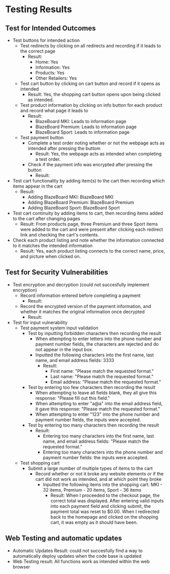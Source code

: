 # Testing Results
## Test for Intended Outcomes
* Test buttons for intended action
    * Test redirects by clicking on all redirects and recording if it leads to the correct page
      * Result:
        * Home: Yes
        * Information: Yes
        * Products: Yes
        * Other Retailers: Yes
    * Test cart button by clicking on cart button and record if it opens as intended
      * Result: Yes, the shopping cart button opens upon being clicked as intended.
    * Test product information by clicking on info button for each product and record what page it leads to
      * Result:
        * BlazeBoard MKI: Leads to information page
        * BlazeBoard Premium: Leads to information page
        * BlazeBoard Sport: Leads to information page
    * Test payment button
      * Complete a test order noting whether or not the webpage acts as intended after pressing the buttom
        * Result: Yes, the webpage acts as intended when completing a test order.
      * Check if the payment info was encrypted after pressing the button
        * Result:
* Test cart functionality by adding item(s) to the cart then recording which items appear in the cart
    * Result:
      * Adding BlazeBoard MKI: BlazeBoard MKI
      * Adding BlazeBoard Premium: BlazeBoard Premium
      * Adding BlazeBoard Sport: BlazeBoard Sport
* Test cart continuity by adding items to cart, then recording items added to the cart after changing pages
    * Result: From products page, three Premium and three Sport items were added to the cart and were present after clicking each redirect link and checking the cart's contents.
* Check each product listing and note whether the information connected to it matches the intended information
    * Result: Yes, each product listing connects to the correct name, price, and picture when clicked on.
## Test for Security Vulnerabilities
* Test encryption and decryption (could not succesfully implement encryption)
  * Record information entered before completing a payment
    * Result: 
  * Record the encrypted version of the payment information, and whether it matches the original information once decrypted
    * Result:
* Test for input vulnerability
  * Test payment system input validation
    * Test by inputting forbidden characters then recording the result
      * When attempting to enter letters into the phone number and payment number fields, the characters are rejected and do not appear in the input box.
      * Inputted the following characters into the first name, last name, and email address fields: 3333
        * Result:
          * First name: "Please match the requested format."
          * Last name: "Please match the requested format."
          * Email address: "Please match the requested format."
    * Test by entering too few characters then recording the result
      * When attempting to leave all fields blank, they all give this response: "Please fill out this field."
      * When attempting to enter "a@a" into the email address field, it gave this response: "Please match the requested format."
      * When attempting to enter "123" into the phone number and payment number fields, the inputs were accepted.
    * Test by entering too many characters then recording the result
      * Result:
         * Entering too many characters into the first name, last name, and email address fields: "Please match the requested format."
         * Entering too many characters into the phone number and payment number fields: the inputs were accepted.
  * Test shopping cart
    * Submit a large number of multiple types of items to the cart
      * Record whether or not it broke any website elements or if the cart did not work as intended, and at which point they broke
        * Inputted the following items into the shopping cart: MKI - 32 items, Premium - 20 items, Sport - 36 items
           * Result: When I proceeded to the checkout page, the correct total was displayed. After entering valid inputs into each payment field and clicking submit, the payment total was reset to $0.00. When I redirected back to the homepage and clicked on the shopping cart, it was empty as it should have been.
## Web Testing and automatic updates
 * Automatic Updates Result: could not succesfully find a way to automatically deploy updates when the code base is updated
 * Web Testing result: All functions work as intended within the web browser

